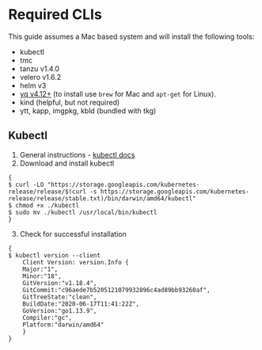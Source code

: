 # Required CLIs

This guide assumes a Mac based system and will install the following tools:

- kubectl
- tmc
- tanzu v1.4.0
- velero v1.6.2
- helm v3
- [yq v4.12+](https://github.com/mikefarah/yq) (to install use `brew` for Mac and `apt-get` for Linux).
- kind (helpful, but not required)
- ytt, kapp, imgpkg, kbld (bundled with tkg)

## Kubectl

1. General instructions - [kubectl docs](https://kubernetes.io/docs/tasks/tools/install-kubectl)
2. Download and install kubectl
```
{
$ curl -LO "https://storage.googleapis.com/kubernetes-release/release/$(curl -s https://storage.googleapis.com/kubernetes-release/release/stable.txt)/bin/darwin/amd64/kubectl"
$ chmod +x ./kubectl
$ sudo mv ./kubectl /usr/local/bin/kubectl
}
```
3. Check for successful installation
```
{
$ kubectl version --client
    Client Version: version.Info { 
    Major:"1",
    Minor:"18",
    GitVersion:"v1.18.4",
    GitCommit:"c96aede7b5205121079932896c4ad89bb93260af",
    GitTreeState:"clean",
    BuildDate:"2020-06-17T11:41:22Z",
    GoVersion:"go1.13.9",
    Compiler:"gc", 
    Platform:"darwin/amd64"
    }
}
```
